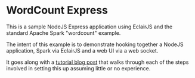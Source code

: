 # WordCount Express

This is a sample NodeJS Express application using EclairJS and the standard Apache Spark "wordcount" example.

The intent of this example is to demonstrate hooking together a NodeJS application, Spark via EclairJS and a web UI via a web socket.  

It goes along with a [tutorial blog post](https://developer.ibm.com/open/2016/10/26/write-your-first-node-js-express-app-with-eclairjs/) that walks through each of the steps involved in setting this up assuming little or no experience.

